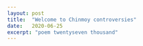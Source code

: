 ```yaml
---
layout: post
title:  "Welcome to Chinmoy controversies"
date:   2020-06-25
excerpt: "poem twentyseven thousand"
---
```

